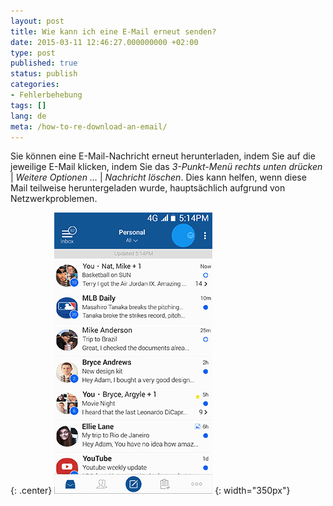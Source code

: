 ```yaml
---
layout: post
title: Wie kann ich eine E-Mail erneut senden?
date: 2015-03-11 12:46:27.000000000 +02:00
type: post
published: true
status: publish
categories:
- Fehlerbehebung
tags: []
lang: de
meta: /how-to-re-download-an-email/
---
```


Sie können eine E-Mail-Nachricht erneut herunterladen, indem Sie auf die jeweilige E-Mail klicken, indem Sie das *3-Punkt-Menü rechts unten drücken* \| *Weitere Optionen ...* \| *Nachricht löschen*. Dies kann helfen, wenn diese Mail teilweise heruntergeladen wurde, hauptsächlich aufgrund von Netzwerkproblemen.

{: .center}
![Redownload Email](/assets/BlueMail_Redownload_Email.gif) {: width="350px"}
